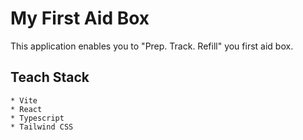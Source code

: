 # My First Aid Box

This application enables you to "Prep. Track. Refill" you first aid box.

## Teach Stack

```
* Vite
* React
* Typescript
* Tailwind CSS
```
